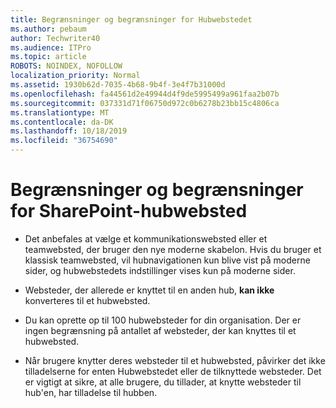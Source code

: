 ```yaml
---
title: Begrænsninger og begrænsninger for Hubwebstedet
ms.author: pebaum
author: Techwriter40
ms.audience: ITPro
ms.topic: article
ROBOTS: NOINDEX, NOFOLLOW
localization_priority: Normal
ms.assetid: 1930b62d-7035-4b68-9b4f-3e4f7b31000d
ms.openlocfilehash: fa44561d2e49944d4f9de5995499a961faa2b07b
ms.sourcegitcommit: 037331d71f06750d972c0b6278b23bb15c4806ca
ms.translationtype: MT
ms.contentlocale: da-DK
ms.lasthandoff: 10/18/2019
ms.locfileid: "36754690"
---
```

# <a name="sharepoint-hub-site-limits-and-restrictions"></a>Begrænsninger og begrænsninger for SharePoint-hubwebsted

- Det anbefales at vælge et kommunikationswebsted eller et teamwebsted, der bruger den nye moderne skabelon. Hvis du bruger et klassisk teamwebsted, vil hubnavigationen kun blive vist på moderne sider, og hubwebstedets indstillinger vises kun på moderne sider.

- Websteder, der allerede er knyttet til en anden hub, **kan ikke** konverteres til et hubwebsted.

- Du kan oprette op til 100 hubwebsteder for din organisation. Der er ingen begrænsning på antallet af websteder, der kan knyttes til et hubwebsted.

- Når brugere knytter deres websteder til et hubwebsted, påvirker det ikke tilladelserne for enten Hubwebstedet eller de tilknyttede websteder. Det er vigtigt at sikre, at alle brugere, du tillader, at knytte websteder til hub'en, har tilladelse til hubben.

